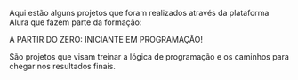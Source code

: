 Aqui estão alguns projetos que foram realizados através da plataforma Alura que fazem parte da formação:

A PARTIR DO ZERO: INICIANTE EM PROGRAMAÇÃO!


São projetos que visam treinar a lógica de programação e os caminhos para chegar nos resultados finais.
